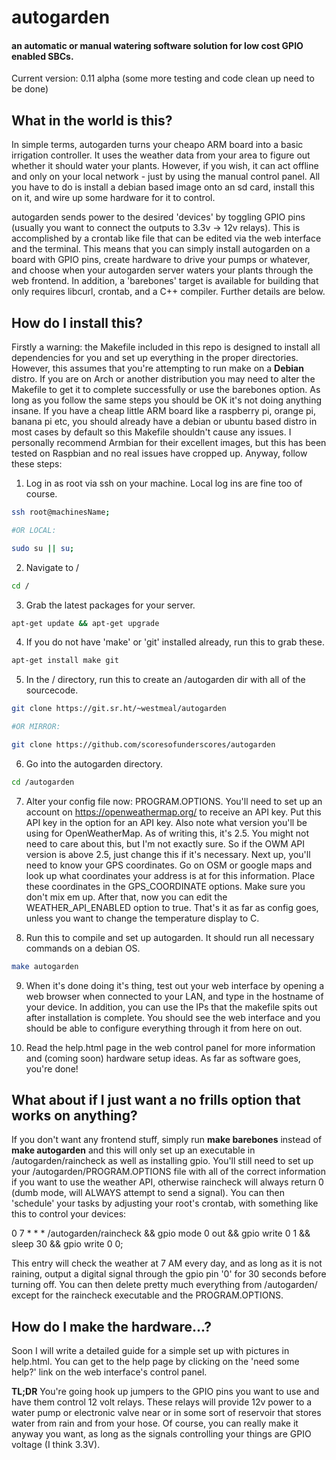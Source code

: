 # autogarden
#### an automatic or manual watering software solution for low cost GPIO enabled SBCs.

Current version: 0.11 alpha (some more testing and code clean up need to be done)

## What in the world is this?

In simple terms, autogarden turns your cheapo ARM board into a basic irrigation controller. It uses the weather data from your area to figure out whether it should water your plants. However, if you wish, it can act offline and only on your local network - just by using the manual control panel. All you have to do is install a debian based image onto an sd card, install this on it, and wire up some hardware for it to control.

autogarden sends power to the desired 'devices' by toggling GPIO pins (usually you want to connect the outputs to 3.3v -> 12v relays). This is accomplished by a crontab like file that can be edited via the web interface and the terminal. This means that you can simply install autogarden on a board with GPIO pins, create hardware to drive your pumps or whatever, and choose when your autogarden server waters your plants through the web frontend. In addition, a 'barebones' target is available for building that only requires libcurl, crontab, and a C++ compiler. Further details are below.

## How do I install this?

Firstly a warning: the Makefile included in this repo is designed to install all dependencies for you and set up everything in the proper directories. However, this assumes that you're attempting to run make on a __Debian__ distro. If you are on Arch or another distribution you may need to alter the Makefile to get it to complete successfully or use the barebones option. As long as you follow the same steps you should be OK it's not doing anything insane. If you have a cheap little ARM board like a raspberry pi, orange pi, banana pi etc, you should already have a debian or ubuntu based distro in most cases by default so this Makefile shouldn't cause any issues. I personally recommend Armbian for their excellent images, but this has been tested on Raspbian and no real issues have cropped up. Anyway, follow these steps:

1. Log in as root via ssh on your machine. Local log ins are fine too of course.

```bash
ssh root@machinesName;

#OR LOCAL:

sudo su || su;
```

2. Navigate to /

```bash
cd /
```

3. Grab the latest packages for your server.
```bash
apt-get update && apt-get upgrade
```

4. If you do not have 'make' or 'git' installed already, run this to grab these.

```bash
apt-get install make git
```

5. In the / directory, run this to create an /autogarden dir with all of the sourcecode.

```bash
git clone https://git.sr.ht/~westmeal/autogarden

#OR MIRROR:

git clone https://github.com/scoresofunderscores/autogarden
```

6. Go into the autogarden directory.

```bash
cd /autogarden
```

7. Alter your config file now: PROGRAM.OPTIONS. You'll need to set up an account on https://openweathermap.org/ to receive an API key. Put this API key in the option for an API key. Also note what version you'll be using for OpenWeatherMap. As of writing this, it's 2.5. You might not need to care about this, but I'm not exactly sure. So if the OWM API version is above 2.5, just change this if it's necessary. Next up, you'll need to know your GPS coordinates. Go on OSM or google maps and look up what coordinates your address is at for this information. Place these coordinates in the GPS_COORDINATE options. Make sure you don't mix em up. After that, now you can edit the WEATHER_API_ENABLED option to true. That's it as far as config goes, unless you want to change the temperature display to C.

8. Run this to compile and set up autogarden. It should run all necessary commands on a debian OS.

```bash
make autogarden
```

9. When it's done doing it's thing, test out your web interface by opening a web browser when connected to your LAN, and type in the hostname of your device. In addition, you can use the IPs that the makefile spits out after installation is complete. You should see the web interface and you should be able to configure everything through it from here on out.

10. Read the help.html page in the web control panel for more information and (coming soon) hardware setup ideas. As far as software goes, you're done!

## What about if I just want a no frills option that works on anything?

If you don't want any frontend stuff, simply run **make barebones** instead of **make autogarden** and this will only set up an executable in /autogarden/raincheck as well as installing gpio. You'll still need to set up your /autogarden/PROGRAM.OPTIONS file with all of the correct information if you want to use the weather API, otherwise raincheck will always return 0 (dumb mode, will ALWAYS attempt to send a signal). You can then 'schedule' your tasks by adjusting your root's crontab, with something like this to control your devices:

0 7 * * * /autogarden/raincheck && gpio mode 0 out && gpio write 0 1 && sleep 30 && gpio write 0 0;

This entry will check the weather at 7 AM every day, and as long as it is not raining, output a digital signal through the gpio pin '0' for 30 seconds before turning off.
You can then delete pretty much everything from /autogarden/ except for the raincheck executable and the PROGRAM.OPTIONS.

## How do I make the hardware...?

Soon I will write a detailed guide for a simple set up with pictures in help.html. You can get to the help page by clicking on the 'need some help?' link on the web interface's control panel.

**TL;DR** You're going hook up jumpers to the GPIO pins you want to use and have them control 12 volt relays. These relays will provide 12v power to a water pump or electronic valve near or in some sort of reservoir that stores water from rain and from your hose. Of course, you can really make it anyway you want, as long as the signals controlling your things are GPIO voltage (I think 3.3V).


